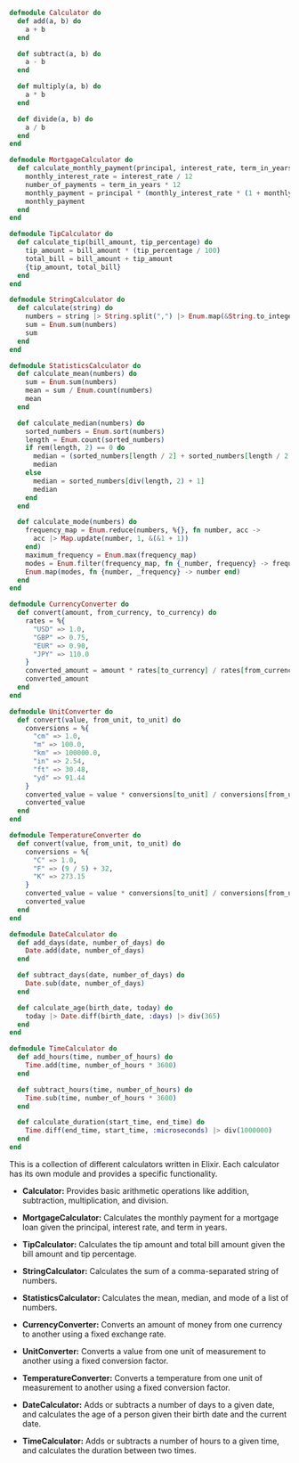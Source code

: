 ```elixir
defmodule Calculator do
  def add(a, b) do
    a + b
  end

  def subtract(a, b) do
    a - b
  end

  def multiply(a, b) do
    a * b
  end

  def divide(a, b) do
    a / b
  end
end

defmodule MortgageCalculator do
  def calculate_monthly_payment(principal, interest_rate, term_in_years) do
    monthly_interest_rate = interest_rate / 12
    number_of_payments = term_in_years * 12
    monthly_payment = principal * (monthly_interest_rate * (1 + monthly_interest_rate) ** number_of_payments) / ((1 + monthly_interest_rate) ** number_of_payments - 1)
    monthly_payment
  end
end

defmodule TipCalculator do
  def calculate_tip(bill_amount, tip_percentage) do
    tip_amount = bill_amount * (tip_percentage / 100)
    total_bill = bill_amount + tip_amount
    {tip_amount, total_bill}
  end
end

defmodule StringCalculator do
  def calculate(string) do
    numbers = string |> String.split(",") |> Enum.map(&String.to_integer/1)
    sum = Enum.sum(numbers)
    sum
  end
end

defmodule StatisticsCalculator do
  def calculate_mean(numbers) do
    sum = Enum.sum(numbers)
    mean = sum / Enum.count(numbers)
    mean
  end

  def calculate_median(numbers) do
    sorted_numbers = Enum.sort(numbers)
    length = Enum.count(sorted_numbers)
    if rem(length, 2) == 0 do
      median = (sorted_numbers[length / 2] + sorted_numbers[length / 2 + 1]) / 2
      median
    else
      median = sorted_numbers[div(length, 2) + 1]
      median
    end
  end

  def calculate_mode(numbers) do
    frequency_map = Enum.reduce(numbers, %{}, fn number, acc ->
      acc |> Map.update(number, 1, &(&1 + 1))
    end)
    maximum_frequency = Enum.max(frequency_map)
    modes = Enum.filter(frequency_map, fn {_number, frequency} -> frequency == maximum_frequency end)
    Enum.map(modes, fn {number, _frequency} -> number end)
  end
end

defmodule CurrencyConverter do
  def convert(amount, from_currency, to_currency) do
    rates = %{
      "USD" => 1.0,
      "GBP" => 0.75,
      "EUR" => 0.90,
      "JPY" => 110.0
    }
    converted_amount = amount * rates[to_currency] / rates[from_currency]
    converted_amount
  end
end

defmodule UnitConverter do
  def convert(value, from_unit, to_unit) do
    conversions = %{
      "cm" => 1.0,
      "m" => 100.0,
      "km" => 100000.0,
      "in" => 2.54,
      "ft" => 30.48,
      "yd" => 91.44
    }
    converted_value = value * conversions[to_unit] / conversions[from_unit]
    converted_value
  end
end

defmodule TemperatureConverter do
  def convert(value, from_unit, to_unit) do
    conversions = %{
      "C" => 1.0,
      "F" => (9 / 5) + 32,
      "K" => 273.15
    }
    converted_value = value * conversions[to_unit] / conversions[from_unit]
    converted_value
  end
end

defmodule DateCalculator do
  def add_days(date, number_of_days) do
    Date.add(date, number_of_days)
  end

  def subtract_days(date, number_of_days) do
    Date.sub(date, number_of_days)
  end

  def calculate_age(birth_date, today) do
    today |> Date.diff(birth_date, :days) |> div(365)
  end
end

defmodule TimeCalculator do
  def add_hours(time, number_of_hours) do
    Time.add(time, number_of_hours * 3600)
  end

  def subtract_hours(time, number_of_hours) do
    Time.sub(time, number_of_hours * 3600)
  end

  def calculate_duration(start_time, end_time) do
    Time.diff(end_time, start_time, :microseconds) |> div(1000000)
  end
end
```

This is a collection of different calculators written in Elixir. Each calculator has its own module and provides a specific functionality.

- **Calculator:** Provides basic arithmetic operations like addition, subtraction, multiplication, and division.

- **MortgageCalculator:** Calculates the monthly payment for a mortgage loan given the principal, interest rate, and term in years.

- **TipCalculator:** Calculates the tip amount and total bill amount given the bill amount and tip percentage.

- **StringCalculator:** Calculates the sum of a comma-separated string of numbers.

- **StatisticsCalculator:** Calculates the mean, median, and mode of a list of numbers.

- **CurrencyConverter:** Converts an amount of money from one currency to another using a fixed exchange rate.

- **UnitConverter:** Converts a value from one unit of measurement to another using a fixed conversion factor.

- **TemperatureConverter:** Converts a temperature from one unit of measurement to another using a fixed conversion factor.

- **DateCalculator:** Adds or subtracts a number of days to a given date, and calculates the age of a person given their birth date and the current date.

- **TimeCalculator:** Adds or subtracts a number of hours to a given time, and calculates the duration between two times.